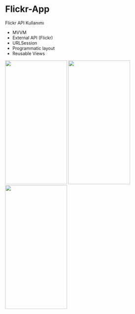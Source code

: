 # Flickr-App
Flickr API Kullanımı
* MVVM
* External API (Flickr)
* URLSession
* Programmatic layout
* Reusable Views
<img src="https://github.com/duman011/Flickr-App/assets/81991720/4ad80158-1b72-4262-a06f-8d8efc64c60a" width="200" height="400" />
<img src="https://github.com/duman011/Flickr-App/assets/81991720/ca8a40b8-8415-4acb-bf50-9d118da45c4e" width="200" height="400" />
 <img src="https://github.com/duman011/Flickr-App/assets/81991720/af6ee307-fb38-4948-8915-fa86b947f421" width="200" height="400" />

